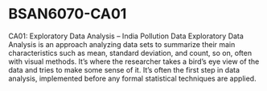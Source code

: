 # BSAN6070-CA01
CA01: Exploratory Data Analysis – India Pollution Data 
 Exploratory Data Analysis is an approach analyzing data sets to summarize their main 
characteristics such as mean, standard deviation, and count, so on, often with visual 
methods. It’s where the researcher takes a bird’s eye view of the data and tries to make 
some sense of it. It’s often the first step in data analysis, implemented before any formal 
statistical techniques are applied.

